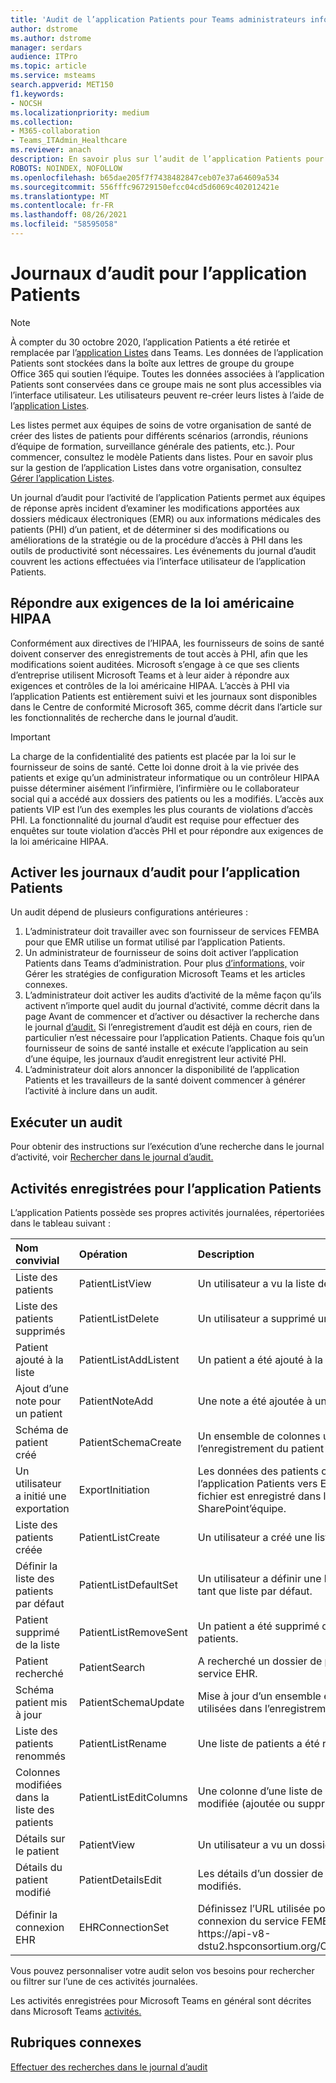 ```yaml
---
title: 'Audit de l’application Patients pour Teams administrateurs informatiques et de conformité '
author: dstrome
ms.author: dstrome
manager: serdars
audience: ITPro
ms.topic: article
ms.service: msteams
search.appverid: MET150
f1.keywords:
- NOCSH
ms.localizationpriority: medium
ms.collection:
- M365-collaboration
- Teams_ITAdmin_Healthcare
ms.reviewer: anach
description: En savoir plus sur l’audit de l’application Patients pour Teams administrateurs
ROBOTS: NOINDEX, NOFOLLOW
ms.openlocfilehash: b65dae205f7f7438482847ceb07e37a64609a534
ms.sourcegitcommit: 556fffc96729150efcc04cd5d6069c402012421e
ms.translationtype: MT
ms.contentlocale: fr-FR
ms.lasthandoff: 08/26/2021
ms.locfileid: "58595058"
---
```

# <a name="audit-logs-for-patients-app"></a>Journaux d’audit pour l’application Patients

> [!NOTE]
> À compter du 30 octobre 2020, l’application Patients a été retirée et remplacée par l’[application Listes](https://support.microsoft.com/office/get-started-with-lists-in-teams-c971e46b-b36c-491b-9c35-efeddd0297db) dans Teams. Les données de l’application Patients sont stockées dans la boîte aux lettres de groupe du groupe Office 365 qui soutien l’équipe. Toutes les données associées à l’application Patients sont conservées dans ce groupe mais ne sont plus accessibles via l’interface utilisateur. Les utilisateurs peuvent re-créer leurs listes à l’aide de l’[application Listes](https://support.microsoft.com/office/get-started-with-lists-in-teams-c971e46b-b36c-491b-9c35-efeddd0297db).
>
>Les listes permet aux équipes de soins de votre organisation de santé de créer des listes de patients pour différents scénarios (arrondis, réunions d’équipe de formation, surveillance générale des patients, etc.). Pour commencer, consultez le modèle Patients dans listes. Pour en savoir plus sur la gestion de l’application Listes dans votre organisation, consultez [Gérer l’application Listes](../../manage-lists-app.md).

Un journal d’audit pour l’activité de l’application Patients permet aux équipes de réponse après incident d’examiner les modifications apportées aux dossiers médicaux électroniques (EMR) ou aux informations médicales des patients (PHI) d’un patient, et de déterminer si des modifications ou améliorations de la stratégie ou de la procédure d’accès à PHI dans les outils de productivité sont nécessaires. Les événements du journal d’audit couvrent les actions effectuées via l’interface utilisateur de l’application Patients.

## <a name="meet-hipaa-requirements"></a>Répondre aux exigences de la loi américaine HIPAA

Conformément aux directives de l’HIPAA, les fournisseurs de soins de santé doivent conserver des enregistrements de tout accès à PHI, afin que les modifications soient auditées. Microsoft s’engage à ce que ses clients d’entreprise utilisent Microsoft Teams et à leur aider à répondre aux exigences et contrôles de la loi américaine HIPAA. L’accès à PHI via l’application Patients est entièrement suivi et les journaux [](/microsoft-365/compliance/search-the-audit-log-in-security-and-compliance) sont disponibles dans le Centre de conformité Microsoft 365, comme décrit dans l’article sur les fonctionnalités de recherche dans le journal d’audit.

> [!IMPORTANT]
> La charge de la confidentialité des patients est placée par la loi sur le fournisseur de soins de santé. Cette loi donne droit à la vie privée des patients et exige qu’un administrateur informatique ou un contrôleur HIPAA puisse déterminer aisément l’infirmière, l’infirmière ou le collaborateur social qui a accédé aux dossiers des patients ou les a modifiés. L’accès aux patients VIP est l’un des exemples les plus courants de violations d’accès PHI. La fonctionnalité du journal d’audit est requise pour effectuer des enquêtes sur toute violation d’accès PHI et pour répondre aux exigences de la loi américaine HIPAA.

<!-- add an image from the security and compliance center audit log search page showing an event, Ansuman please let me know whether we need to copy an existing screen shot (and which one) or grab a new one -->

## <a name="enable-audit-logs-for-the-patients-app"></a>Activer les journaux d’audit pour l’application Patients

Un audit dépend de plusieurs configurations antérieures :

1. L’administrateur doit travailler avec son fournisseur de services FEMBA pour que EMR utilise un format utilisé par l’application Patients. 
2. Un administrateur de fournisseur de soins doit activer l’application Patients dans Teams d’administration. Pour plus [d’informations,](../../teams-app-setup-policies.md) voir Gérer les stratégies de configuration Microsoft Teams et les articles connexes.
3. L’administrateur doit activer les audits d’activité de la même [](/microsoft-365/compliance/search-the-audit-log-in-security-and-compliance#before-you-begin) façon qu’ils activent n’importe quel audit du journal d’activité, comme décrit dans la page Avant de commencer et d’activer ou désactiver la recherche dans le journal [d’audit.](/office365/securitycompliance/turn-audit-log-search-on-or-off#turn-on-audit-log-search) Si l’enregistrement d’audit est déjà en cours, rien de particulier n’est nécessaire pour l’application Patients. Chaque fois qu’un fournisseur de soins de santé installe et exécute l’application au sein d’une équipe, les journaux d’audit enregistrent leur activité PHI.
4. L’administrateur doit alors annoncer la disponibilité de l’application Patients et les travailleurs de la santé doivent commencer à générer l’activité à inclure dans un audit.

<!-- add link out to client doc when available -->

## <a name="run-an-audit"></a>Exécuter un audit

Pour obtenir des instructions sur l’exécution d’une recherche dans le journal d’activité, voir [Rechercher dans le journal d’audit.](/office365/securitycompliance/search-the-audit-log-in-security-and-compliance#search-the-audit-log)

## <a name="logged-activities-for-patients-app"></a>Activités enregistrées pour l’application Patients

L’application Patients possède ses propres activités journalées, répertoriées dans le tableau suivant :

|Nom convivial | Opération | Description|
|:---|:---|:---|
| Liste des patients | PatientListView | Un utilisateur a vu la liste des patients.|
| Liste des patients supprimés | PatientListDelete | Un utilisateur a supprimé une liste de patients.|
| Patient ajouté à la liste | PatientListAddListent | Un patient a été ajouté à la liste des patients. |
| Ajout d’une note pour un patient | PatientNoteAdd | Une note a été ajoutée à un dossier de patients. |
| Schéma de patient créé | PatientSchemaCreate | Un ensemble de colonnes utilisées dans l’enregistrement du patient a été créé. |
| Un utilisateur a initié une exportation | ExportInitiation | Les données des patients ont été exportées de l’application Patients vers Excel fichier. Le fichier est enregistré dans le site de la SharePoint’équipe. |
| Liste des patients créée | PatientListCreate | Un utilisateur a créé une liste de patients.|
| Définir la liste des patients par défaut| PatientListDefaultSet| Un utilisateur a définir une liste particulière en tant que liste par défaut.|
| Patient supprimé de la liste| PatientListRemoveSent | Un patient a été supprimé de la liste des patients. |
| Patient recherché | PatientSearch | A recherché un dossier de patient dans le service EHR. |
| Schéma patient mis à jour | PatientSchemaUpdate  | Mise à jour d’un ensemble existant de colonnes utilisées dans l’enregistrement du patient. |<!-- | Patient déplacé vers une autre liste| PatientMoved | L’enregistrement d’un patient a été déplacé d’une liste à l’autre. |-->
| Liste des patients renommés | PatientListRename | Une liste de patients a été renommée. |
| Colonnes modifiées dans la liste des patients | PatientListEditColumns | Une colonne d’une liste de patients a été modifiée (ajoutée ou supprimée). |
| Détails sur le patient | PatientView | Un utilisateur a vu un dossier de patient.|
| Détails du patient modifié | PatientDetailsEdit | Les détails d’un dossier de patients ont été modifiés. |
| Définir la connexion EHR | EHRConnectionSet | Définissez l’URL utilisée pour se connecter à la connexion du service FEMBA. Exemple : https://<span>api-v8-dstu2.hspconsortium.org/ContosoHospital/open</span>  |

Vous pouvez personnaliser votre audit selon vos besoins pour rechercher ou filtrer sur l’une de ces activités journalées.

Les activités enregistrées pour Microsoft Teams en général sont décrites dans Microsoft Teams [activités.](/office365/securitycompliance/search-the-audit-log-in-security-and-compliance#microsoft-teams-activities)

## <a name="related-topics"></a>Rubriques connexes

[Effectuer des recherches dans le journal d’audit](/microsoft-365/compliance/search-the-audit-log-in-security-and-compliance)
